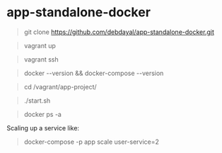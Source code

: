 # app-standalone-docker
> git clone https://github.com/debdayal/app-standalone-docker.git

> vagrant up

> vagrant ssh

> docker --version && docker-compose --version

> cd /vagrant/app-project/

> ./start.sh

> docker ps -a

Scaling up a service like:

> docker-compose -p app scale user-service=2
